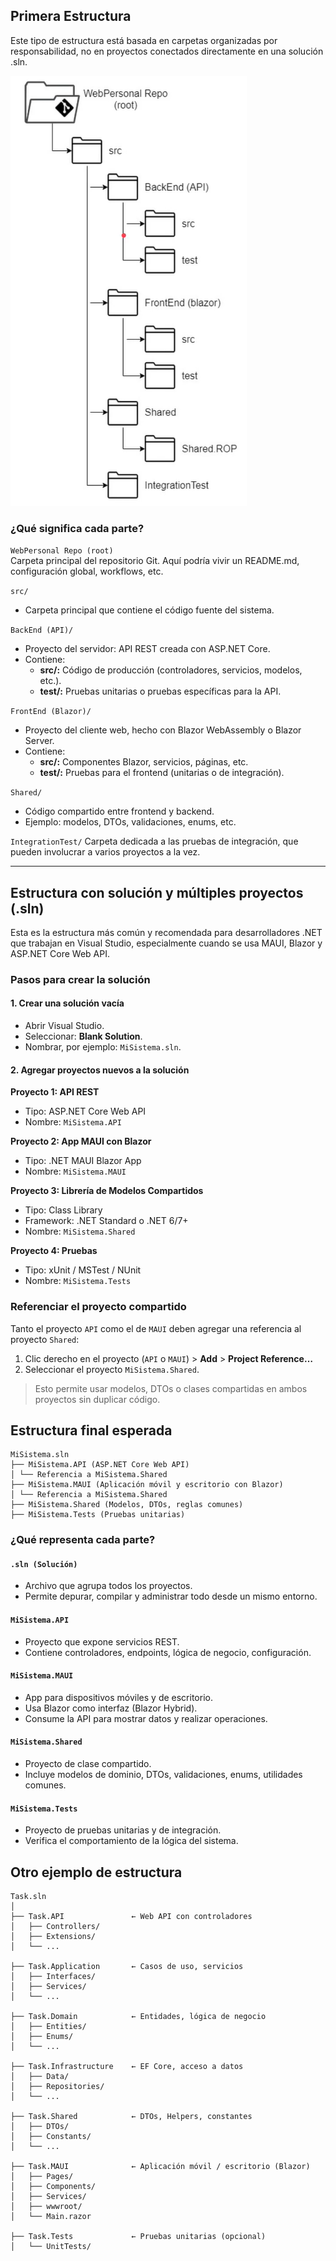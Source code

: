 
## Primera Estructura

Este tipo de estructura está basada en carpetas organizadas por responsabilidad, no en proyectos conectados directamente en una solución .sln.

![estructura](/CSharp_API/img/estructura.png)

### ¿Qué significa cada parte?

`WebPersonal Repo (root)`  
Carpeta principal del repositorio Git. Aquí podría vivir un README.md, configuración global, workflows, etc.

`src/`
- Carpeta principal que contiene el código fuente del sistema.

`BackEnd (API)/`
- Proyecto del servidor: API REST creada con ASP.NET Core.
- Contiene:
  - **src/:** Código de producción (controladores, servicios, modelos, etc.).
  - **test/:** Pruebas unitarias o pruebas específicas para la API.

`FrontEnd (Blazor)/`
- Proyecto del cliente web, hecho con Blazor WebAssembly o Blazor Server.
- Contiene:
  - **src/:** Componentes Blazor, servicios, páginas, etc.
  - **test/:** Pruebas para el frontend (unitarias o de integración).

`Shared/`
- Código compartido entre frontend y backend.
- Ejemplo: modelos, DTOs, validaciones, enums, etc.

`IntegrationTest/`
Carpeta dedicada a las pruebas de integración, que pueden involucrar a varios proyectos a la vez.

---

## Estructura con solución y múltiples proyectos (.sln)

Esta es la estructura más común y recomendada para desarrolladores .NET que trabajan en Visual Studio, especialmente cuando se usa MAUI, Blazor y ASP.NET Core Web API.

###  Pasos para crear la solución

#### 1. Crear una solución vacía
- Abrir Visual Studio.
- Seleccionar: **Blank Solution**.
- Nombrar, por ejemplo: `MiSistema.sln`.

#### 2. Agregar proyectos nuevos a la solución

**Proyecto 1: API REST**
- Tipo: ASP.NET Core Web API
- Nombre: `MiSistema.API`

**Proyecto 2: App MAUI con Blazor**
- Tipo: .NET MAUI Blazor App
- Nombre: `MiSistema.MAUI`

**Proyecto 3: Librería de Modelos Compartidos**
- Tipo: Class Library
- Framework: .NET Standard o .NET 6/7+
- Nombre: `MiSistema.Shared`

**Proyecto 4: Pruebas**
- Tipo: xUnit / MSTest / NUnit
- Nombre: `MiSistema.Tests`

### Referenciar el proyecto compartido

Tanto el proyecto `API` como el de `MAUI` deben agregar una referencia al proyecto `Shared`:

1. Clic derecho en el proyecto (`API` o `MAUI`) > **Add** > **Project Reference…**
2. Seleccionar el proyecto `MiSistema.Shared`.

> Esto permite usar modelos, DTOs o clases compartidas en ambos proyectos sin duplicar código.

## Estructura final esperada

```
MiSistema.sln
├── MiSistema.API (ASP.NET Core Web API)
│ └── Referencia a MiSistema.Shared
├── MiSistema.MAUI (Aplicación móvil y escritorio con Blazor)
│ └── Referencia a MiSistema.Shared
├── MiSistema.Shared (Modelos, DTOs, reglas comunes)
├── MiSistema.Tests (Pruebas unitarias)
```

### ¿Qué representa cada parte?

#### `.sln (Solución)`
- Archivo que agrupa todos los proyectos.
- Permite depurar, compilar y administrar todo desde un mismo entorno.

#### `MiSistema.API`
- Proyecto que expone servicios REST.
- Contiene controladores, endpoints, lógica de negocio, configuración.

#### `MiSistema.MAUI`
- App para dispositivos móviles y de escritorio.
- Usa Blazor como interfaz (Blazor Hybrid).
- Consume la API para mostrar datos y realizar operaciones.

#### `MiSistema.Shared`
- Proyecto de clase compartido.
- Incluye modelos de dominio, DTOs, validaciones, enums, utilidades comunes.

#### `MiSistema.Tests`
- Proyecto de pruebas unitarias y de integración.
- Verifica el comportamiento de la lógica del sistema.

## Otro ejemplo de estructura
```
Task.sln
│
├── Task.API               ← Web API con controladores
│   ├── Controllers/
│   ├── Extensions/
│   └── ...

├── Task.Application       ← Casos de uso, servicios
│   ├── Interfaces/
│   ├── Services/
│   └── ...

├── Task.Domain            ← Entidades, lógica de negocio
│   ├── Entities/
│   ├── Enums/
│   └── ...

├── Task.Infrastructure    ← EF Core, acceso a datos
│   ├── Data/
│   ├── Repositories/
│   └── ...

├── Task.Shared            ← DTOs, Helpers, constantes
│   ├── DTOs/
│   ├── Constants/
│   └── ...

├── Task.MAUI              ← Aplicación móvil / escritorio (Blazor)
│   ├── Pages/
│   ├── Components/
│   ├── Services/
│   ├── wwwroot/
│   └── Main.razor

├── Task.Tests             ← Pruebas unitarias (opcional)
│   └── UnitTests/
```